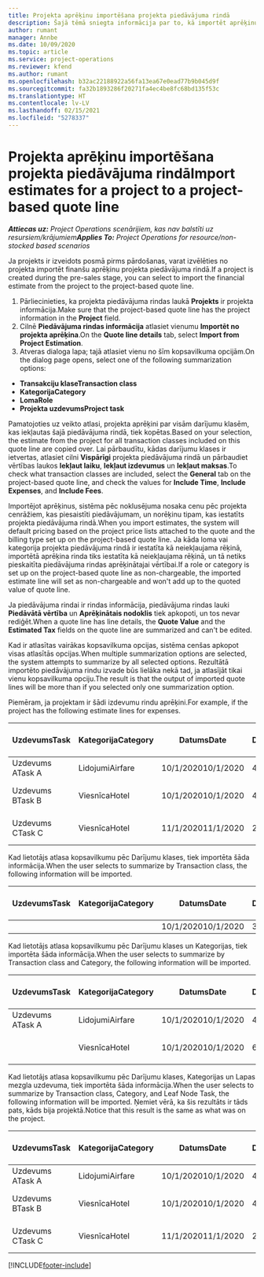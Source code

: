 ```yaml
---
title: Projekta aprēķinu importēšana projekta piedāvājuma rindā
description: Šajā tēmā sniegta informācija par to, kā importēt aprēķinus no projekta piedāvājuma rindā.
author: rumant
manager: Annbe
ms.date: 10/09/2020
ms.topic: article
ms.service: project-operations
ms.reviewer: kfend
ms.author: rumant
ms.openlocfilehash: b32ac22188922a56fa13ea67e0ead77b9b045d9f
ms.sourcegitcommit: fa32b1893286f20271fa4ec4be8fc68bd135f53c
ms.translationtype: HT
ms.contentlocale: lv-LV
ms.lasthandoff: 02/15/2021
ms.locfileid: "5278337"
---
```

# <a name="import-estimates-for-a-project-to-a-project-based-quote-line"></a><span data-ttu-id="2646d-103">Projekta aprēķinu importēšana projekta piedāvājuma rindā</span><span class="sxs-lookup"><span data-stu-id="2646d-103">Import estimates for a project to a project-based quote line</span></span>

<span data-ttu-id="2646d-104">_**Attiecas uz:** Project Operations scenārijiem, kas nav balstīti uz resursiem/krājumiem_</span><span class="sxs-lookup"><span data-stu-id="2646d-104">_**Applies To:** Project Operations for resource/non-stocked based scenarios_</span></span>


<span data-ttu-id="2646d-105">Ja projekts ir izveidots posmā pirms pārdošanas, varat izvēlēties no projekta importēt finanšu aprēķinu projekta piedāvājuma rindā.</span><span class="sxs-lookup"><span data-stu-id="2646d-105">If a project is created during the pre-sales stage, you can select to import the financial estimate from the project to the project-based quote line.</span></span>

1. <span data-ttu-id="2646d-106">Pārliecinieties, ka projekta piedāvājuma rindas laukā **Projekts** ir projekta informācija.</span><span class="sxs-lookup"><span data-stu-id="2646d-106">Make sure that the project-based quote line has the project information in the **Project** field.</span></span>
2. <span data-ttu-id="2646d-107">Cilnē **Piedāvājuma rindas informācija** atlasiet vienumu **Importēt no projekta aprēķina**.</span><span class="sxs-lookup"><span data-stu-id="2646d-107">On the **Quote line details** tab, select **Import from Project Estimation**.</span></span>
3. <span data-ttu-id="2646d-108">Atveras dialoga lapa; tajā atlasiet vienu no šīm kopsavilkuma opcijām.</span><span class="sxs-lookup"><span data-stu-id="2646d-108">On the dialog page opens, select one of the following summarization options:</span></span>

  - <span data-ttu-id="2646d-109">**Transakciju klase**</span><span class="sxs-lookup"><span data-stu-id="2646d-109">**Transaction class**</span></span>
  - <span data-ttu-id="2646d-110">**Kategorija**</span><span class="sxs-lookup"><span data-stu-id="2646d-110">**Category**</span></span>
  - <span data-ttu-id="2646d-111">**Loma**</span><span class="sxs-lookup"><span data-stu-id="2646d-111">**Role**</span></span> 
  - <span data-ttu-id="2646d-112">**Projekta uzdevums**</span><span class="sxs-lookup"><span data-stu-id="2646d-112">**Project task**</span></span>

<span data-ttu-id="2646d-113">Pamatojoties uz veikto atlasi, projekta aprēķini par visām darījumu klasēm, kas iekļautas šajā piedāvājuma rindā, tiek kopētas.</span><span class="sxs-lookup"><span data-stu-id="2646d-113">Based on your selection, the estimate from the project for all transaction classes included on this quote line are copied over.</span></span> <span data-ttu-id="2646d-114">Lai pārbaudītu, kādas darījumu klases ir ietvertas, atlasiet cilni **Vispārīgi** projekta piedāvājuma rindā un pārbaudiet vērtības laukos **Iekļaut laiku**, **Iekļaut izdevumus** un **Iekļaut maksas**.</span><span class="sxs-lookup"><span data-stu-id="2646d-114">To check what transaction classes are included, select the **General** tab on the project-based quote line, and check the values for **Include Time**, **Include Expenses**, and **Include Fees**.</span></span>

<span data-ttu-id="2646d-115">Importējot aprēķinus, sistēma pēc noklusējuma nosaka cenu pēc projekta cenrāžiem, kas piesaistīti piedāvājumam, un norēķinu tipam, kas iestatīts projekta piedāvājuma rindā.</span><span class="sxs-lookup"><span data-stu-id="2646d-115">When you import estimates, the system will default pricing based on the project price lists attached to the quote and the billing type set up on the project-based quote line.</span></span> <span data-ttu-id="2646d-116">Ja kāda loma vai kategorija projekta piedāvājuma rindā ir iestatīta kā neiekļaujama rēķinā, importētā aprēķina rinda tiks iestatīta kā neiekļaujama rēķinā, un tā netiks pieskaitīta piedāvājuma rindas aprēķinātajai vērtībai.</span><span class="sxs-lookup"><span data-stu-id="2646d-116">If a role or category is set up on the project-based quote line as non-chargeable, the imported estimate line will set as non-chargeable and won't add up to the quoted value of quote line.</span></span>

<span data-ttu-id="2646d-117">Ja piedāvājuma rindai ir rindas informācija, piedāvājuma rindas lauki **Piedāvātā vērtība** un **Aprēķinātais nodoklis** tiek apkopoti, un tos nevar rediģēt.</span><span class="sxs-lookup"><span data-stu-id="2646d-117">When a quote line has line details, the **Quote Value** and the **Estimated Tax** fields on the quote line are summarized and can't be edited.</span></span>

<span data-ttu-id="2646d-118">Kad ir atlasītas vairākas kopsavilkuma opcijas, sistēma cenšas apkopot visas atlasītās opcijas.</span><span class="sxs-lookup"><span data-stu-id="2646d-118">When multiple summarization options are selected, the system attempts to summarize by all selected options.</span></span> <span data-ttu-id="2646d-119">Rezultātā importēto piedāvājuma rindu izvade būs lielāka nekā tad, ja atlasījāt tikai vienu kopsavilkuma opciju.</span><span class="sxs-lookup"><span data-stu-id="2646d-119">The result is that the output of imported quote lines will be more than if you selected only one summarization option.</span></span>

<span data-ttu-id="2646d-120">Piemēram, ja projektam ir šādi izdevumu rindu aprēķini.</span><span class="sxs-lookup"><span data-stu-id="2646d-120">For example, if the project has the following estimate lines for expenses.</span></span>

| <span data-ttu-id="2646d-121">Uzdevums</span><span class="sxs-lookup"><span data-stu-id="2646d-121">Task</span></span> | <span data-ttu-id="2646d-122">Kategorija</span><span class="sxs-lookup"><span data-stu-id="2646d-122">Category</span></span> | <span data-ttu-id="2646d-123">Datums</span><span class="sxs-lookup"><span data-stu-id="2646d-123">Date</span></span> | <span data-ttu-id="2646d-124">Daudzums</span><span class="sxs-lookup"><span data-stu-id="2646d-124">Quantity</span></span> | <span data-ttu-id="2646d-125">Vienības cena</span><span class="sxs-lookup"><span data-stu-id="2646d-125">Unit price</span></span> | <span data-ttu-id="2646d-126">Apjoms/summa</span><span class="sxs-lookup"><span data-stu-id="2646d-126">Amount</span></span> |
| --- | --- | --- | --- | --- | --- |
| <span data-ttu-id="2646d-127">Uzdevums A</span><span class="sxs-lookup"><span data-stu-id="2646d-127">Task A</span></span> | <span data-ttu-id="2646d-128">Lidojumi</span><span class="sxs-lookup"><span data-stu-id="2646d-128">Airfare</span></span> | <span data-ttu-id="2646d-129">10/1/2020</span><span class="sxs-lookup"><span data-stu-id="2646d-129">10/1/2020</span></span> | <span data-ttu-id="2646d-130">4</span><span class="sxs-lookup"><span data-stu-id="2646d-130">4</span></span> | <span data-ttu-id="2646d-131">400</span><span class="sxs-lookup"><span data-stu-id="2646d-131">400</span></span> | <span data-ttu-id="2646d-132">1600</span><span class="sxs-lookup"><span data-stu-id="2646d-132">1600</span></span> |
| <span data-ttu-id="2646d-133">Uzdevums B</span><span class="sxs-lookup"><span data-stu-id="2646d-133">Task B</span></span> | <span data-ttu-id="2646d-134">Viesnīca</span><span class="sxs-lookup"><span data-stu-id="2646d-134">Hotel</span></span> | <span data-ttu-id="2646d-135">10/1/2020</span><span class="sxs-lookup"><span data-stu-id="2646d-135">10/1/2020</span></span> | <span data-ttu-id="2646d-136">4</span><span class="sxs-lookup"><span data-stu-id="2646d-136">4</span></span> | <span data-ttu-id="2646d-137">Vairāk nekā 200</span><span class="sxs-lookup"><span data-stu-id="2646d-137">200</span></span> | <span data-ttu-id="2646d-138">800</span><span class="sxs-lookup"><span data-stu-id="2646d-138">800</span></span> |
| <span data-ttu-id="2646d-139">Uzdevums C</span><span class="sxs-lookup"><span data-stu-id="2646d-139">Task C</span></span> | <span data-ttu-id="2646d-140">Viesnīca</span><span class="sxs-lookup"><span data-stu-id="2646d-140">Hotel</span></span> | <span data-ttu-id="2646d-141">11/1/2020</span><span class="sxs-lookup"><span data-stu-id="2646d-141">11/1/2020</span></span> | <span data-ttu-id="2646d-142">2</span><span class="sxs-lookup"><span data-stu-id="2646d-142">2</span></span> | <span data-ttu-id="2646d-143">Vairāk nekā 200</span><span class="sxs-lookup"><span data-stu-id="2646d-143">200</span></span> | <span data-ttu-id="2646d-144">400</span><span class="sxs-lookup"><span data-stu-id="2646d-144">400</span></span> |

<span data-ttu-id="2646d-145">Kad lietotājs atlasa kopsavilkumu pēc Darījumu klases, tiek importēta šāda informācija.</span><span class="sxs-lookup"><span data-stu-id="2646d-145">When the user selects to summarize by Transaction class, the following information will be imported.</span></span>

| <span data-ttu-id="2646d-146">Uzdevums</span><span class="sxs-lookup"><span data-stu-id="2646d-146">Task</span></span> | <span data-ttu-id="2646d-147">Kategorija</span><span class="sxs-lookup"><span data-stu-id="2646d-147">Category</span></span> | <span data-ttu-id="2646d-148">Datums</span><span class="sxs-lookup"><span data-stu-id="2646d-148">Date</span></span> | <span data-ttu-id="2646d-149">Daudzums</span><span class="sxs-lookup"><span data-stu-id="2646d-149">Quantity</span></span> | <span data-ttu-id="2646d-150">Vienības cena</span><span class="sxs-lookup"><span data-stu-id="2646d-150">Unit price</span></span> | <span data-ttu-id="2646d-151">Apjoms/summa</span><span class="sxs-lookup"><span data-stu-id="2646d-151">Amount</span></span> |
| --- | --- | --- | --- | --- | --- |
| | | <span data-ttu-id="2646d-152">10/1/2020</span><span class="sxs-lookup"><span data-stu-id="2646d-152">10/1/2020</span></span> | <span data-ttu-id="2646d-153">3.34</span><span class="sxs-lookup"><span data-stu-id="2646d-153">3.34</span></span> | <span data-ttu-id="2646d-154">840</span><span class="sxs-lookup"><span data-stu-id="2646d-154">840</span></span> | <span data-ttu-id="2646d-155">2800</span><span class="sxs-lookup"><span data-stu-id="2646d-155">2800</span></span> |

<span data-ttu-id="2646d-156">Kad lietotājs atlasa kopsavilkumu pēc Darījumu klases un Kategorijas, tiek importēta šāda informācija.</span><span class="sxs-lookup"><span data-stu-id="2646d-156">When the user selects to summarize by Transaction class and Category, the following information will be imported.</span></span>

| <span data-ttu-id="2646d-157">Uzdevums</span><span class="sxs-lookup"><span data-stu-id="2646d-157">Task</span></span> | <span data-ttu-id="2646d-158">Kategorija</span><span class="sxs-lookup"><span data-stu-id="2646d-158">Category</span></span> | <span data-ttu-id="2646d-159">Datums</span><span class="sxs-lookup"><span data-stu-id="2646d-159">Date</span></span> | <span data-ttu-id="2646d-160">Daudzums</span><span class="sxs-lookup"><span data-stu-id="2646d-160">Quantity</span></span> | <span data-ttu-id="2646d-161">Vienības cena</span><span class="sxs-lookup"><span data-stu-id="2646d-161">Unit price</span></span> | <span data-ttu-id="2646d-162">Apjoms/summa</span><span class="sxs-lookup"><span data-stu-id="2646d-162">Amount</span></span> |
| --- | --- | --- | --- | --- | --- |
| <span data-ttu-id="2646d-163">Uzdevums A</span><span class="sxs-lookup"><span data-stu-id="2646d-163">Task A</span></span> | <span data-ttu-id="2646d-164">Lidojumi</span><span class="sxs-lookup"><span data-stu-id="2646d-164">Airfare</span></span> | <span data-ttu-id="2646d-165">10/1/2020</span><span class="sxs-lookup"><span data-stu-id="2646d-165">10/1/2020</span></span> | <span data-ttu-id="2646d-166">4</span><span class="sxs-lookup"><span data-stu-id="2646d-166">4</span></span> | <span data-ttu-id="2646d-167">400</span><span class="sxs-lookup"><span data-stu-id="2646d-167">400</span></span> | <span data-ttu-id="2646d-168">1600</span><span class="sxs-lookup"><span data-stu-id="2646d-168">1600</span></span> |
| | <span data-ttu-id="2646d-169">Viesnīca</span><span class="sxs-lookup"><span data-stu-id="2646d-169">Hotel</span></span> | <span data-ttu-id="2646d-170">10/1/2020</span><span class="sxs-lookup"><span data-stu-id="2646d-170">10/1/2020</span></span> | <span data-ttu-id="2646d-171">6</span><span class="sxs-lookup"><span data-stu-id="2646d-171">6</span></span> | <span data-ttu-id="2646d-172">Vairāk nekā 200</span><span class="sxs-lookup"><span data-stu-id="2646d-172">200</span></span> | <span data-ttu-id="2646d-173">1200</span><span class="sxs-lookup"><span data-stu-id="2646d-173">1200</span></span> |

<span data-ttu-id="2646d-174">Kad lietotājs atlasa kopsavilkumu pēc Darījumu klases, Kategorijas un Lapas mezgla uzdevuma, tiek importēta šāda informācija.</span><span class="sxs-lookup"><span data-stu-id="2646d-174">When the user selects to summarize by Transaction class, Category, and Leaf Node Task, the following information will be imported.</span></span> <span data-ttu-id="2646d-175">Ņemiet vērā, ka šis rezultāts ir tāds pats, kāds bija projektā.</span><span class="sxs-lookup"><span data-stu-id="2646d-175">Notice that this result is the same as what was on the project.</span></span>

| <span data-ttu-id="2646d-176">Uzdevums</span><span class="sxs-lookup"><span data-stu-id="2646d-176">Task</span></span> | <span data-ttu-id="2646d-177">Kategorija</span><span class="sxs-lookup"><span data-stu-id="2646d-177">Category</span></span> | <span data-ttu-id="2646d-178">Datums</span><span class="sxs-lookup"><span data-stu-id="2646d-178">Date</span></span> | <span data-ttu-id="2646d-179">Daudzums</span><span class="sxs-lookup"><span data-stu-id="2646d-179">Quantity</span></span> | <span data-ttu-id="2646d-180">Vienības cena</span><span class="sxs-lookup"><span data-stu-id="2646d-180">Unit price</span></span> | <span data-ttu-id="2646d-181">Apjoms/summa</span><span class="sxs-lookup"><span data-stu-id="2646d-181">Amount</span></span> |
| --- | --- | --- | --- | --- | --- |
| <span data-ttu-id="2646d-182">Uzdevums A</span><span class="sxs-lookup"><span data-stu-id="2646d-182">Task A</span></span> | <span data-ttu-id="2646d-183">Lidojumi</span><span class="sxs-lookup"><span data-stu-id="2646d-183">Airfare</span></span> | <span data-ttu-id="2646d-184">10/1/2020</span><span class="sxs-lookup"><span data-stu-id="2646d-184">10/1/2020</span></span> | <span data-ttu-id="2646d-185">4</span><span class="sxs-lookup"><span data-stu-id="2646d-185">4</span></span> | <span data-ttu-id="2646d-186">400</span><span class="sxs-lookup"><span data-stu-id="2646d-186">400</span></span> | <span data-ttu-id="2646d-187">1600</span><span class="sxs-lookup"><span data-stu-id="2646d-187">1600</span></span> |
| <span data-ttu-id="2646d-188">Uzdevums B</span><span class="sxs-lookup"><span data-stu-id="2646d-188">Task B</span></span> | <span data-ttu-id="2646d-189">Viesnīca</span><span class="sxs-lookup"><span data-stu-id="2646d-189">Hotel</span></span> | <span data-ttu-id="2646d-190">10/1/2020</span><span class="sxs-lookup"><span data-stu-id="2646d-190">10/1/2020</span></span> | <span data-ttu-id="2646d-191">4</span><span class="sxs-lookup"><span data-stu-id="2646d-191">4</span></span> | <span data-ttu-id="2646d-192">Vairāk nekā 200</span><span class="sxs-lookup"><span data-stu-id="2646d-192">200</span></span> | <span data-ttu-id="2646d-193">800</span><span class="sxs-lookup"><span data-stu-id="2646d-193">800</span></span> |
| <span data-ttu-id="2646d-194">Uzdevums C</span><span class="sxs-lookup"><span data-stu-id="2646d-194">Task C</span></span> | <span data-ttu-id="2646d-195">Viesnīca</span><span class="sxs-lookup"><span data-stu-id="2646d-195">Hotel</span></span> | <span data-ttu-id="2646d-196">11/1/2020</span><span class="sxs-lookup"><span data-stu-id="2646d-196">11/1/2020</span></span> | <span data-ttu-id="2646d-197">2</span><span class="sxs-lookup"><span data-stu-id="2646d-197">2</span></span> | <span data-ttu-id="2646d-198">Vairāk nekā 200</span><span class="sxs-lookup"><span data-stu-id="2646d-198">200</span></span> | <span data-ttu-id="2646d-199">400</span><span class="sxs-lookup"><span data-stu-id="2646d-199">400</span></span> |


[!INCLUDE[footer-include](../includes/footer-banner.md)]